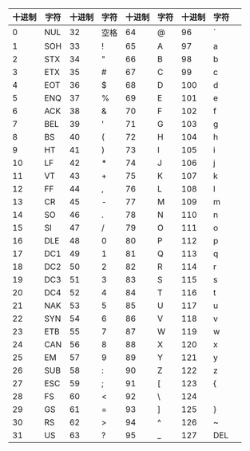 


| 十进制 | 字符  | 十进制 | 字符 | 十进制 | 字符 | 十进制 | 字符  |   |
| --- | --- | --- | -- | --- | -- | --- | --- | - |
| 0   | NUL | 32  | 空格 | 64  | @  | 96  | \`  |   |
| 1   | SOH | 33  | !  | 65  | A  | 97  | a   |   |
| 2   | STX | 34  | "  | 66  | B  | 98  | b   |   |
| 3   | ETX | 35  | #  | 67  | C  | 99  | c   |   |
| 4   | EOT | 36  | \$ | 68  | D  | 100 | d   |   |
| 5   | ENQ | 37  | %  | 69  | E  | 101 | e   |   |
| 6   | ACK | 38  | &  | 70  | F  | 102 | f   |   |
| 7   | BEL | 39  | '  | 71  | G  | 103 | g   |   |
| 8   | BS  | 40  | (  | 72  | H  | 104 | h   |   |
| 9   | HT  | 41  | )  | 73  | I  | 105 | i   |   |
| 10  | LF  | 42  | \* | 74  | J  | 106 | j   |   |
| 11  | VT  | 43  | +  | 75  | K  | 107 | k   |   |
| 12  | FF  | 44  | ,  | 76  | L  | 108 | l   |   |
| 13  | CR  | 45  | -  | 77  | M  | 109 | m   |   |
| 14  | SO  | 46  | .  | 78  | N  | 110 | n   |   |
| 15  | SI  | 47  | /  | 79  | O  | 111 | o   |   |
| 16  | DLE | 48  | 0  | 80  | P  | 112 | p   |   |
| 17  | DC1 | 49  | 1  | 81  | Q  | 113 | q   |   |
| 18  | DC2 | 50  | 2  | 82  | R  | 114 | r   |   |
| 19  | DC3 | 51  | 3  | 83  | S  | 115 | s   |   |
| 20  | DC4 | 52  | 4  | 84  | T  | 116 | t   |   |
| 21  | NAK | 53  | 5  | 85  | U  | 117 | u   |   |
| 22  | SYN | 54  | 6  | 86  | V  | 118 | v   |   |
| 23  | ETB | 55  | 7  | 87  | W  | 119 | w   |   |
| 24  | CAN | 56  | 8  | 88  | X  | 120 | x   |   |
| 25  | EM  | 57  | 9  | 89  | Y  | 121 | y   |   |
| 26  | SUB | 58  | :  | 90  | Z  | 122 | z   |   |
| 27  | ESC | 59  | ;  | 91  | \[ | 123 | {   |   |
| 28  | FS  | 60  | <  | 92  | \\ | 124 |     |   |
| 29  | GS  | 61  | =  | 93  | ]  | 125 | }   |   |
| 30  | RS  | 62  | >  | 94  | ^  | 126 | ~   |   |
| 31  | US  | 63  | ?  | 95  | \_ | 127 | DEL |   |

<!--stackedit_data:
eyJoaXN0b3J5IjpbMzY0OTM4MTAxXX0=
-->